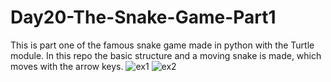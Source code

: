 # Day20-The-Snake-Game-Part1
This is part one of the famous snake game made in python with the Turtle module. In this repo the basic structure and a moving snake is made, which moves with the arrow keys.
![ex1](https://user-images.githubusercontent.com/86790253/229863972-f25a2fbd-6d2f-4d09-a838-df2c580f0bfb.png)
![ex2](https://user-images.githubusercontent.com/86790253/229863980-53a9b3e8-699a-4baf-8905-e8a8146e2f74.png)
